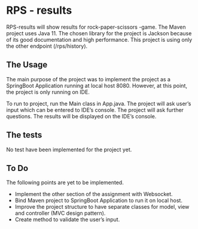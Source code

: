 # RPS - results

RPS-results will show results for rock-paper-scissors -game.
The Maven project uses Java 11.
The chosen library for the project is Jackson because of its good documentation and high performance.
This project is using only the other endpoint (/rps/history).

## The Usage

The main purpose of the project was to implement the project as a SpringBoot Application running at local host 8080.
However, at this point, the project is only running on IDE.

To run to project, run the Main class in App.java.
The project will ask user’s input which can be entered to IDE’s console.
The project will ask further questions. The results will be displayed on the IDE’s console.

## The tests

No test have been implemented for the project yet.

## To Do

The following points are yet to be implemented.

- Implement the other section of the assignment with Websocket.
- Bind Maven project to SpringBoot Application to run it on local host.
- Improve the project structure to have separate classes for model, view and controller (MVC design pattern).
- Create method to validate the user’s input.

